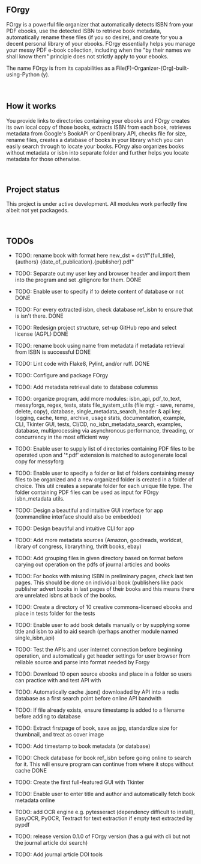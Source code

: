 ## FOrgy
FOrgy is a powerful file organizer that automatically detects ISBN from your PDF ebooks, use the detected ISBN to retrieve book metadata, automatically rename these files (if you so desire), and create for you a decent personal  library of your ebooks. FOrgy essentially helps you manage your messy PDF e-book collection, including when the "by their names we shall know them" principle does not strictly apply to your ebooks.

The name FOrgy is from its capabilities as a File(F)-Organizer-(Org)-built-using-Python (y).
<br/>
<br/>
<br/>
    
## How it works
You provide links to directories containing your ebooks and FOrgy creates its own local copy of those books, extracts ISBN from each book, retrieves metadata from Google's BookAPI or Openlibrary API, checks file for size, rename files, creates a database of books in your library which you can easily search through to locate your books. FOrgy also organizes books without metadata or isbn into separate folder and further helps you locate metadata for those otherwise.

<br/>

## Project status
This project is under active development. All modules work perfectly fine albeit not yet packageds.

<br/>

## TODOs

- TODO: rename book with format here new_dst = dst/f"{full_title}, {authors} {date_of_publication}.{publisher}.pdf"

- TODO: Separate out my user key and browser header and import them into the program and set .gitignore for them. DONE

- TODO: Enable user to specify if to delete content of database or not DONE

- TODO: For every extracted isbn, check database ref_isbn to ensure that is isn't there. DONE

- TODO: Redesign project structure, set-up GitHub repo and select license (AGPL) DONE

- TODO: rename book using name from metadata if metadata retrieval from ISBN is successful DONE

- TODO: Lint code with Flake8, Pylint, and/or ruff. DONE

- TODO: Configure and package FOrgy

- TODO: Add metadata retrieval date to database columnss

- TODO: organize program, add more modules: isbn_api, pdf_to_text, messyforgs, regex, tests, stats
  file_system_utils (file mgt - save, rename, delete, copy), database, single_metadata_search,
  header & api key, logging, cache, temp, archive, usage stats, documentation, example,
  CLI, Tkinter GUI, tests, CI/CD, no_isbn_metadata_search, examples, database, multiprocessing
  via asynchronous performance, threading, or concurrency in the most efficient way

- TODO: Enable user to supply list of directories containing PDF files to be operated upon and   '*.pdf'
  extension is matched to autogenerate local copy for messyforg

- TODO: Enable user to specify a folder or list of folders containing messy files to be organized and   a new organized folder is created in a folder of choice. This util creates a separate folder   for each unique file type. The folder containing PDF files can be used as input for FOrgy   isbn_metadata utils.

- TODO: Design a beautiful and intuitive GUI interface for app (commandline interface should also be   embedded)


- TODO: Design beautiful and intuitive CLI for app

- TODO: Add more metadata sources (Amazon, goodreads, worldcat, library of congress, librarything,   thrift books, ebay)

- TODO: Add grouping files in given directory based on format before carying out operation
  on the pdfs of journal articles and books

- TODO: For books with missing ISBN in preliminary pages, check last ten pages. This should
  be done on individual book (publishers like pack publisher advert books in last pages
  of their books and this means there are unrelated isbns at back of the books.

- TODO: Create a directory of 10 creative commons-licensed ebooks and place in tests folder for the   tests

- TODO: Enable user to add book details manually or by supplying some title and isbn to aid to aid     search (perhaps another module named single_isbn_api)

- TODO: Test the APIs and user internet connection before beginning operation, and automatically get    header settings for user browser from reliable source and parse into format needed by Forgy

- TODO: Download 10 open source ebooks and place in a folder so users can practice with and test API   with

- TODO: Automatically cache .json() downloaded by API into a redis database as a first search point
  before online API bandwith

- TODO: If file already exists, ensure timestamp is added to a filename before adding to database

- TODO: Extract firstpage of book, save as jpg, standardize size for thumbnail, and treat as cover   image

- TODO: Add timestamp to book metadata (or database)

- TODO: Check database for book ref_isbn before going online to search for it. This will ensure     program can continue from where it stops without cache DONE

- TODO: Create the first full-featured GUI with Tkinter

- TODO: Enable user to enter title and author and automatically fetch book metadata online 

- TODO: add OCR engine e.g. pytesseract (dependency difficult to install),
  EasyOCR, PyOCR, Textract for text extraction if empty text extracted by pypdf

- TODO: release version 0.1.0 of FOrgy version (has a gui with cli but not the journal article doi   search)

- TODO: Add journal article DOI tools




